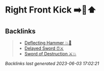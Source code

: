 # Right Front Kick ➡️🦶⬆️

## Backlinks

> - [Deflecting Hammer 💥🔨](..\techniques\deflecting-hammer.md)
> - [Delayed Sword ⏰⚔️](..\techniques\delayed-sword.md)
> - [Sword of Destruction ⚔️💥](..\techniques\sword-of-destruction.md)

_Backlinks last generated 2023-06-03 17:02:21_
